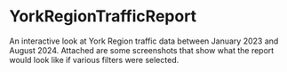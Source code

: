 # YorkRegionTrafficReport
An interactive look at York Region traffic data between January 2023 and August 2024. Attached are some screenshots that show what the report would look like if various filters were selected.
